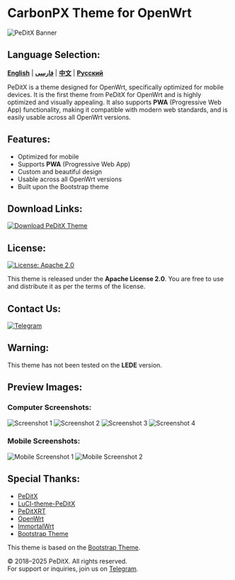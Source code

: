 # CarbonPX Theme for OpenWrt

![PeDitX Banner](https://raw.githubusercontent.com/peditx/luci-theme-carbonpx/refs/heads/main/luasrc/brand.png)

## Language Selection:

[**English**](README.md) | [**فارسی**](README_fa.md) | [**中文**](README_zh.md) | [**Русский**](README_ru.md)

PeDitX is a theme designed for OpenWrt, specifically optimized for mobile devices. It is the first theme from PeDitX for OpenWrt and is highly optimized and visually appealing. It also supports **PWA** (Progressive Web App) functionality, making it compatible with modern web standards, and is easily usable across all OpenWrt versions.

## Features:

- Optimized for mobile
- Supports **PWA** (Progressive Web App)
- Custom and beautiful design
- Usable across all OpenWrt versions
- Built upon the Bootstrap theme

## Download Links:
[![Download PeDitX Theme](https://img.shields.io/github/downloads/peditx/luci-theme-carbonpx/total.svg)](https://github.com/peditx/luci-theme-carbonpx/releases)

## License:
[![License: Apache 2.0](https://img.shields.io/badge/License-Apache%202.0-blue.svg)](https://opensource.org/licenses/Apache-2.0)

This theme is released under the **Apache License 2.0**. You are free to use and distribute it as per the terms of the license.

## Contact Us:
[![Telegram](https://img.shields.io/badge/Telegram-Join%20Now-blue.svg)](https://t.me/peditx)

## Warning:
This theme has not been tested on the **LEDE** version.

## Preview Images:

### Computer Screenshots:
![Screenshot 1](https://raw.githubusercontent.com/peditx/luci-theme-carbonpx/refs/heads/main/screenshots/1.png)
![Screenshot 2](https://raw.githubusercontent.com/peditx/luci-theme-carbonpx/refs/heads/main/screenshots/2.png)
![Screenshot 3](https://raw.githubusercontent.com/peditx/luci-theme-carbonpx/refs/heads/main/screenshots/3.png)
![Screenshot 4](https://raw.githubusercontent.com/peditx/luci-theme-carbonpx/refs/heads/main/screenshots/4.png)

### Mobile Screenshots:
![Mobile Screenshot 1](https://raw.githubusercontent.com/peditx/luci-theme-carbonpx/refs/heads/main/screenshots/m1.PNG)
![Mobile Screenshot 2](https://raw.githubusercontent.com/peditx/luci-theme-carbonpx/refs/heads/main/screenshots/m2.PNG)

## Special Thanks:

- [PeDitX](https://github.com/peditx)
- [LuCI-theme-PeDitX](https://github.com/peditx/luci-theme-peditx)
- [PeDitXRT](https://github.com/peditx/peditxrt)
- [OpenWrt](https://github.com/openwrt)
- [ImmortalWrt](https://github.com/immortalwrt)
- [Bootstrap Theme](https://github.com/twbs/bootstrap)

This theme is based on the [Bootstrap Theme](https://github.com/twbs/bootstrap).


© 2018–2025 PeDitX. All rights reserved.  
For support or inquiries, join us on [Telegram](https://t.me/peditx).

